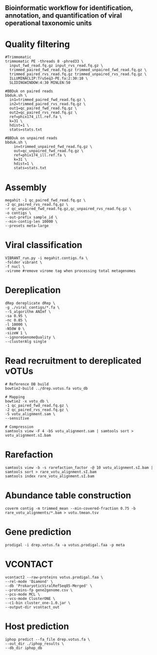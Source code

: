 ## Bioinformatic workflow for identification, annotation, and quantification of viral operational taxonomic units

# Quality filtering
```
#Trimmomatic
trimmomatic PE -threads 8 -phred33 \
  input_fwd_read.fq.gz input_rvs_read.fq.gz \
  trimmed_paired_fwd_read.fq.gz trimmed_unpaired_fwd_read.fq.gz \
  trimmed_paired_rvs_read.fq.gz trimmed_unpaired_rvs_read.fq.gz \
  ILLUMINACLIP:TruSeq3-PE.fa:2:30:10 \
  SLIDINGWINDOW:4:30 MINLEN:50
  
#BBDuk on paired reads
bbduk.sh \
  in1=trimmed_paired_fwd_read.fq.gz \
  in2=trimmed_paired_rvs_read.fq.gz \
  out1=qc_paired_fwd_read.fq.gz \
  out2=qc_paired_rvs_read.fq.gz \
  ref=phix174_ill.ref.fa \
  k=31 \
  hdist=1 \
  stats=stats.txt 
  
#BBDuk on unpaired reads
bbduk.sh \
    in=trimmed_unpaired_fwd_read.fq.gz \
    out=qc_unpaired_fwd_read.fq.gz \
    ref=phix174_ill.ref.fa \
    k=31 \
    hdist=1 \
    stats=stats.txt
```

# Assembly
```
megahit -1 qc_paired_fwd_read.fq.gz \
-2 qc_paired_rvs_read.fq.gz \
-r qc_unpaired_fwd_read.fq.gz,qc_unpaired_rvs_read.fq.gz \
-o contigs \
--out-prefix sample_id \
--min-contig-len 10000 \
--presets meta-large
```

# Viral classification
```
VIBRANT_run.py -i megahit.contigs.fa \
-folder vibrant \
-f nucl \
-virome #remove virome tag when processing total metagenomes
```

# Dereplication
```
dRep dereplicate dRep \
-g ./viral_contigs/*.fa \
--S_algorithm ANImf \
-sa 0.95 \
-nc 0.85 \
-l 10000 \
-N50W 0 \
-sizeW 1 \
--ignoreGenomeQuality \
--clusterAlg single 
```

# Read recruitment to dereplicated vOTUs
```
# Reference DB build
bowtie2-build ../drep.votus.fa votu_db

# Mapping
bowtie2 -x votu_db \
-1 qc_paired_fwd_read.fq.gz \
-2 qc_paired_rvs_read.fq.gz \
-S votu_alignment.sam \
--sensitive

# Compression
samtools view -F 4 -bS votu_alignment.sam | samtools sort > votu_alignment.sI.bam
```

# Rarefaction
```
samtools view -b -s rarefaction_factor -@ 10 votu_alignment.sI.bam | samtools sort > rare_votu_alignment.sI.bam
samtools index rare_votu_alignment.sI.bam
```

# Abundance table construction
```
coverm contig -m trimmed_mean --min-covered-fraction 0.75 -b rare_votu_alignments/*.bam > votu.tmean.tsv
```

# Gene prediction
```
prodigal -i drep.votus.fa -a votus.prodigal.faa -p meta
```

# VCONTACT
```
vcontact2 --raw-proteins votus.prodigal.faa \
--rel-mode 'Diamond' \
--db 'ProkaryoticViralRefSeq85-Merged' \
--proteins-fp gene2genome.csv \
--pcs-mode MCL \
--vcs-mode ClusterONE \
--c1-bin cluster_one-1.0.jar \
--output-dir vcontact_out
```

# Host prediction
```
iphop predict --fa_file drep.votus.fa \
--out_dir ./iphop_results \
--db_dir iphop_db
```

